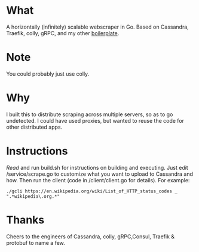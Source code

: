 # What
A horizontally (infinitely) scalable webscraper in Go. Based on Cassandra, Traefik, colly, gRPC, and my other [boilerplate](https://github.com/dioptre/gtrpc).

# Note
You could probably just use colly.

# Why
I built this to distribute scraping across multiple servers, so as to go undetected. I could have used proxies, but wanted to reuse the code for other distributed apps.

# Instructions
*Read* and run build.sh for instructions on building and executing. Just edit /service/scrape.go to customize what you want to upload to Cassandra and how. Then run the client (code in /client/client.go for details). For example:
```
./gcli https://en.wikipedia.org/wiki/List_of_HTTP_status_codes _ ".*wikipedia\.org.*"
```

# Thanks
Cheers to the engineers of Cassandra, colly, gRPC,Consul, Traefik & protobuf to name a few.

